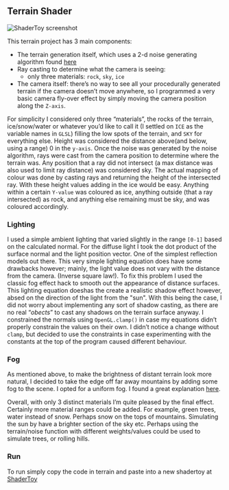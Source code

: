 ## Terrain Shader

![ShaderToy screenshot](img/screenshot.png)

This terrain project has 3 main components: 
- The terrain generation itself, which uses a 2-d noise generating algorithm found [here](http://shadertoy.wikia.com/wiki/Noise) 
- Ray casting to determine what the camera is seeing:
    - only three materials: `rock`, `sky`, `ice` 
- The camera itself: there’s no way to see all your procedurally generated terrain if the camera doesn’t move anywhere, so I programmed a very basic camera fly-over effect by simply moving the camera position along the `Z-axis`.

For simplicity I considered only three “materials”, the rocks of the terrain, ice/snow/water or whatever you’d like to call it (I settled on `ICE` as the variable names in `GLSL`) filling the low spots of the terrain, and `SKY` for everything else. Height was considered the distance above(and below, using a range) 0 in the `y-axis`. Once the noise was generated by the noise algorithm, rays were cast from the camera position to determine where the terrain was. Any position that a ray did not intersect (a max distance was also used to limit ray distance) was considered sky. The actual mapping of colour was done by casting rays and returning the height of the intersected ray. With these height values adding in the ice would be easy. Anything within a certain `Y-value` was coloured as ice, anything outside (that a ray intersected) as rock, and anything else remaining must be sky, and was coloured accordingly.

### Lighting
I used a simple ambient lighting that varied slightly in the range `[0-1]` based on the calculated normal. For the diffuse light I took the dot product of the surface normal and the light position vector. One of the simplest reflection models out there. This very simple lighting equation does have some drawbacks however; mainly, the light value does not vary with the distance from the camera. (Inverse square law!). To fix this problem I used the classic fog effect hack to smooth out the appearance of distance surfaces. This lighting equation doeshas the create a realistic shadow effect however, absed on the direction of the light from the "sun". With this being the case, I did not worry about implementing any sort of shadow casting, as there are no real “*obects*” to cast any shadows on the terrain surface anyway. I constrained the normals using `OpenGL.clamp()` in case my equations didn’t properly constrain the values on their own. I didn’t notice a change without `clamp`, but decided to use the constraints in case experimenting with the constants at the top of the program caused different behaviour.

### Fog
As mentioned above, to make the brightness of distant terrain look more natural, I decided to take the edge off far away mountains by adding some fog to the scene. I opted for a uniform fog.  I found a great explanation [here](http://in2gpu.com/2014/07/22/create-fog-shader/).

Overall, with only 3 distinct materials I’m quite pleased by the final effect. Certainly more material ranges could be added. For example, green trees, water instead of snow. Perhaps snow on the tops of mountains. Simulating the sun by have a brighter section of the sky etc. Perhaps using the terrain/noise function with different weights/values could be used to simulate trees, or rolling hills.

### Run
To run simply copy the code in terrain and paste into a new shadertoy at [ShaderToy](https://www.shadertoy.com/new)
